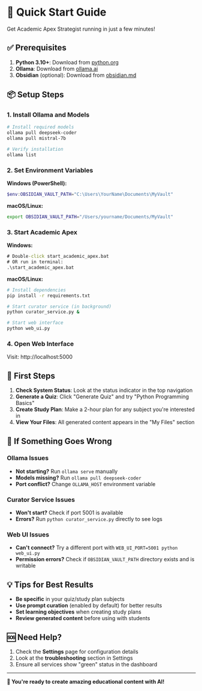 # 🚀 Quick Start Guide

Get Academic Apex Strategist running in just a few minutes!

## ✅ Prerequisites

1. **Python 3.10+**: Download from [python.org](https://python.org)
2. **Ollama**: Download from [ollama.ai](https://ollama.ai/download)
3. **Obsidian** (optional): Download from [obsidian.md](https://obsidian.md)

## 📦 Setup Steps

### 1. Install Ollama and Models

```bash
# Install required models
ollama pull deepseek-coder
ollama pull mistral-7b

# Verify installation
ollama list
```

### 2. Set Environment Variables

**Windows (PowerShell):**
```powershell
$env:OBSIDIAN_VAULT_PATH="C:\Users\YourName\Documents\MyVault"
```

**macOS/Linux:**
```bash
export OBSIDIAN_VAULT_PATH="/Users/yourname/Documents/MyVault"
```

### 3. Start Academic Apex

**Windows:**
```cmd
# Double-click start_academic_apex.bat
# OR run in terminal:
.\start_academic_apex.bat
```

**macOS/Linux:**
```bash
# Install dependencies
pip install -r requirements.txt

# Start curator service (in background)
python curator_service.py &

# Start web interface
python web_ui.py
```

### 4. Open Web Interface

Visit: http://localhost:5000

## 🎯 First Steps

1. **Check System Status**: Look at the status indicator in the top navigation
2. **Generate a Quiz**: Click "Generate Quiz" and try "Python Programming Basics"
3. **Create Study Plan**: Make a 2-hour plan for any subject you're interested in
4. **View Your Files**: All generated content appears in the "My Files" section

## 🔧 If Something Goes Wrong

### Ollama Issues
- **Not starting?** Run `ollama serve` manually
- **Models missing?** Run `ollama pull deepseek-coder`
- **Port conflict?** Change `OLLAMA_HOST` environment variable

### Curator Service Issues
- **Won't start?** Check if port 5001 is available
- **Errors?** Run `python curator_service.py` directly to see logs

### Web UI Issues
- **Can't connect?** Try a different port with `WEB_UI_PORT=5001 python web_ui.py`
- **Permission errors?** Check if `OBSIDIAN_VAULT_PATH` directory exists and is writable

## 💡 Tips for Best Results

- **Be specific** in your quiz/study plan subjects
- **Use prompt curation** (enabled by default) for better results  
- **Set learning objectives** when creating study plans
- **Review generated content** before using with students

## 🆘 Need Help?

1. Check the **Settings** page for configuration details
2. Look at the **troubleshooting** section in Settings
3. Ensure all services show "green" status in the dashboard

---

**🎉 You're ready to create amazing educational content with AI!**
